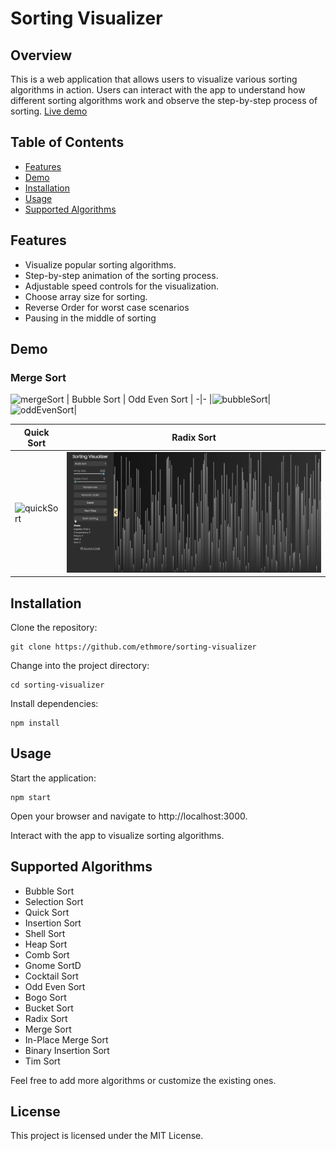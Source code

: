 # Sorting Visualizer
## Overview
This is a web application that allows users to visualize various sorting algorithms in action. Users can interact with the app to understand how different sorting algorithms work and observe the step-by-step process of sorting. [Live demo](https://ethmore.github.io/sorting-visualizer/)


## Table of Contents
- [Features](#features)
- [Demo](#demo)
- [Installation](#installation)
- [Usage](#usage)
- [Supported Algorithms](#supported-algorithms)


## Features
- Visualize popular sorting algorithms.
- Step-by-step animation of the sorting process.
- Adjustable speed controls for the visualization.
- Choose array size for sorting.
- Reverse Order for worst case scenarios
- Pausing in the middle of sorting

## Demo 
### Merge Sort
![mergeSort](./gifs/mergeSort.gif)
| Bubble Sort | Odd Even Sort |
-|-
|![bubbleSort](./gifs/bubbleSort.gif)|![oddEvenSort](./gifs/oddEvenSort.gif)|

| Quick Sort | Radix Sort |
-|-
|![quickSort](./gifs/quickSort.gif)|![radixSort](./gifs/radixSort.gif)|




## Installation
Clone the repository:
```
git clone https://github.com/ethmore/sorting-visualizer
```
Change into the project directory:
```
cd sorting-visualizer
```
Install dependencies:
```
npm install
```


## Usage
Start the application:
```
npm start
```
Open your browser and navigate to http://localhost:3000.

Interact with the app to visualize sorting algorithms.


## Supported Algorithms
- Bubble Sort
- Selection Sort
- Quick Sort
- Insertion Sort
- Shell Sort
- Heap Sort
- Comb Sort
- Gnome SortD
- Cocktail Sort
- Odd Even Sort
- Bogo Sort
- Bucket Sort
- Radix Sort
- Merge Sort
- In-Place Merge Sort
- Binary Insertion Sort
- Tim Sort

Feel free to add more algorithms or customize the existing ones.

## License
This project is licensed under the MIT License.